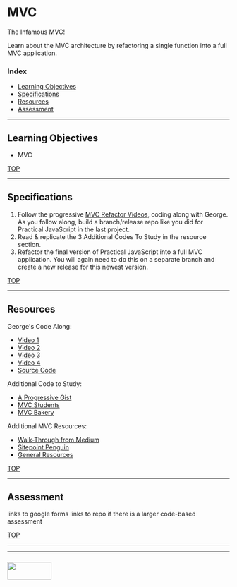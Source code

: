 # MVC

The Infamous MVC! 

Learn about the MVC architecture by refactoring a single function into a full MVC application.  

### Index
* [Learning Objectives](#learning-objectives)
* [Specifications](#specifications)
* [Resources](#resources)
* [Assessment](#assessment)

---

## Learning Objectives

* MVC

[TOP](#index)

---

## Specifications

1. Follow the progressive [MVC Refactor Videos](https://www.youtube.com/watch?v=6iI7_EiuvkE), coding along with George.  As you follow along, build a branch/release repo like you did for Practical JavaScript in the last project.  
2. Read & replicate the 3 Additional Codes To Study in the resource section.
3. Refactor the final version of Practical JavaScript into a full MVC application.  You will again need to do this on a separate branch and create a new release for this newest version.


[TOP](#index)

---

## Resources

George's Code Along:
* [Video 1](https://www.youtube.com/watch?v=6iI7_EiuvkE)
* [Video 2](https://www.youtube.com/watch?v=ogGnQfAzZXE&t=457s)
* [Video 3](https://www.youtube.com/watch?v=SwZ5yO60gJk)
* [Video 4](https://www.youtube.com/watch?v=xCgSUprXWwg&t=86s)
* [Source Code](https://github.com/elewa-academy/Modular-Design/tree/master/docs_src/01-mvc/MVC_list)

Additional Code to Study:
* [A Progressive Gist](https://gist.github.com/darrenderidder/3325582)
* [MVC Students](https://github.com/elewa-academy/Modular-Design/tree/master/docs_src/01-mvc/rien-student-mvc)
* [MVC Bakery](https://github.com/elewa-academy/Modular-Design/tree/master/docs_src/01-mvc/rien-mvc-bakery)

Additional MVC Resources:
* [Walk-Through from Medium](https://medium.com/@ToddZebert/a-walk-through-of-a-simple-javascript-mvc-implementation-c188a69138dc)
* [Sitepoint Penguin](https://www.sitepoint.com/mvc-design-pattern-javascript/)
* [General Resources](https://elewa-academy.github.io/General-Resources/application-design/mvc.html)

[TOP](#index)

---

## Assessment

links to google forms
links to repo if there is a larger code-based assessment

[TOP](#index)

___
___
### <a href="http://elewa.education/blog" target="_blank"><img src="https://user-images.githubusercontent.com/18554853/34921062-506450ae-f97d-11e7-875f-6feeb26ad72d.png" width="100" height="40"/></a>

